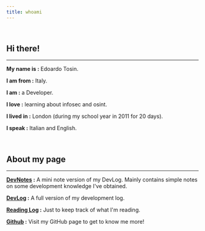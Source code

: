 ```yaml
---
title: whoami
---
```


<br />

## Hi there!
---
**My name is :** Edoardo Tosin.

**I am from :** Italy.

**I am :** a Developer.

**I love :** learning about infosec and osint.

**I lived in :** London (during my school year in 2011 for 20 days).

**I speak :** Italian and English.

<br>

## About my page
---
**[DevNotes](https://edoardotosin.github.io/index.html) :** A mini note version of my DevLog. Mainly contains simple notes on some development knowledge I've obtained.

**[DevLog](https://velog.io/@edoardotosin/series/bootcamp) :** A full version of my development log.

**[Reading Log](https://velog.io/@edoardotosin/series/Reading-Log) :** Just to keep track of what I'm reading.

**[Github](https://github.com/edoardotosin) :**
Visit my GitHub page to get to know me more!

<br>
